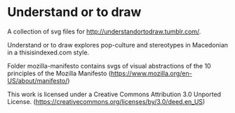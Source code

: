 Understand or to draw
==================

A collection of svg files for http://understandortodraw.tumblr.com/. 

Understand or to draw explores pop-culture and stereotypes in Macedonian in a thisisindexed.com style.

Folder mozilla-manifesto contains svgs of visual abstractions of the 10 principles of the Mozilla Manifesto (https://www.mozilla.org/en-US/about/manifesto/)

This work is licensed under a Creative Commons Attribution 3.0 Unported License. 
(https://creativecommons.org/licenses/by/3.0/deed.en_US)
